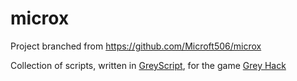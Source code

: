 # microx

Project branched from https://github.com/Microft506/microx

Collection of scripts, written in [GreyScript](https://codedocs.ghtools.xyz/), for the game [Grey Hack](https://store.steampowered.com/app/605230/Grey_Hack/)
